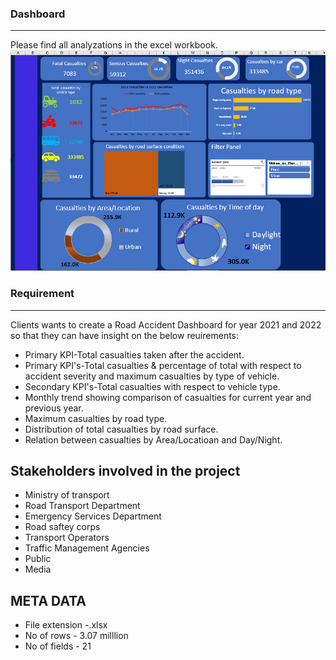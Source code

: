 ### Dashboard
---
Please find all analyzations in the excel workbook.
<img src="Screenshot (430).png" />

### Requirement
--- 
Clients wants to create a Road Accident Dashboard for year 2021 and 2022 so that they can have insight on the below reuirements:
- Primary KPI-Total casualties taken after the  accident.
- Primary KPI's-Total casualties & percentage of total with respect to accident severity and maximum casualties by type of vehicle.
- Secondary KPI's-Total casualties with respect to vehicle type.
- Monthly trend showing comparison of casualties for current year and previous year.
- Maximum casualties by road type.
- Distribution of total casualties by road surface.
- Relation between casualties by Area/Locatioan and Day/Night.

## Stakeholders involved in the project
- Ministry of transport 
- Road Transport Department
- Emergency Services Department
- Road saftey corps
- Transport Operators
- Traffic Management Agencies
- Public 
- Media 

## META DATA
- File extension -.xlsx
- No of rows - 3.07 milllion
- No of fields - 21

